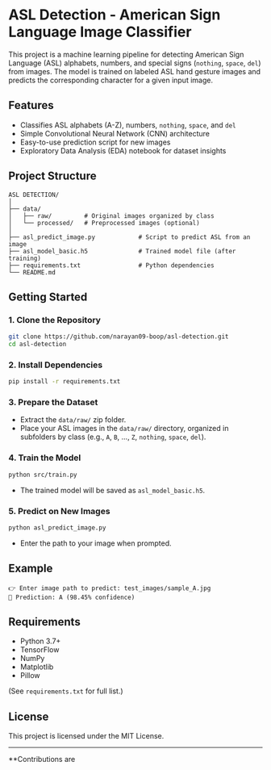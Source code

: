 # ASL Detection - American Sign Language Image Classifier

This project is a machine learning pipeline for detecting American Sign Language (ASL) alphabets, numbers, and special signs (`nothing`, `space`, `del`) from images. The model is trained on labeled ASL hand gesture images and predicts the corresponding character for a given input image.

## Features

- Classifies ASL alphabets (A-Z), numbers, `nothing`, `space`, and `del`
- Simple Convolutional Neural Network (CNN) architecture
- Easy-to-use prediction script for new images
- Exploratory Data Analysis (EDA) notebook for dataset insights

## Project Structure

```
ASL DETECTION/
│
├── data/
│   ├── raw/         # Original images organized by class
│   └── processed/   # Preprocessed images (optional)
│
├── asl_predict_image.py            # Script to predict ASL from an image
├── asl_model_basic.h5              # Trained model file (after training)
├── requirements.txt                # Python dependencies
└── README.md
```

## Getting Started

### 1. Clone the Repository

```bash
git clone https://github.com/narayan09-boop/asl-detection.git
cd asl-detection
```

### 2. Install Dependencies

```bash
pip install -r requirements.txt
```

### 3. Prepare the Dataset

- Extract the `data/raw/` zip folder.
- Place your ASL images in the `data/raw/` directory, organized in subfolders by class (e.g., `A`, `B`, ..., `Z`, `nothing`, `space`, `del`).


### 4. Train the Model

```bash
python src/train.py
```
- The trained model will be saved as `asl_model_basic.h5`.

### 5. Predict on New Images

```bash
python asl_predict_image.py
```
- Enter the path to your image when prompted.

## Example

```
👉 Enter image path to predict: test_images/sample_A.jpg
🧠 Prediction: A (98.45% confidence)
```

## Requirements

- Python 3.7+
- TensorFlow
- NumPy
- Matplotlib
- Pillow

(See `requirements.txt` for full list.)

## License

This project is licensed under the MIT License.

---

**Contributions are